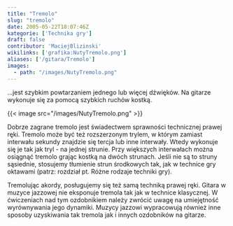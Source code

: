 ```yaml
---
title: "Tremolo"
slug: "tremolo"
date: 2005-05-22T18:07:46Z
kategorie: ['Technika gry']
draft: false
contributor: 'MaciejBlizinski'
wikilinks: ['grafika:NutyTremolo.png']
aliases: ['/gitara/Tremolo']
images:
  - path: "/images/NutyTremolo.png"
---
```

...jest szybkim powtarzaniem jednego lub więcej dźwięków. Na gitarze
wykonuje się za pomocą szybkich ruchów kostką.

{{< image src="/images/NutyTremolo.png" >}}

Dobrze zagrane tremolo jest świadectwem sprawności technicznej prawej
ręki. Tremolo może być też rozszerzonym trylem, w którym zamiast
interwału sekundy znajdzie się tercja lub inne interwały. Wtedy wykonuje
się je tak jak tryl - na jednej strunie. Przy większych interwałach
można osiągnąć tremolo grając kostką na dwóch strunach. Jeśli nie są to
struny sąsiednie, stosujemy tłumienie strun środkowych tak, jak w
technice gry oktawami (patrz: rozdział pt. Różne rodzaje techniki gry).

Tremolując akordy, posługujemy się też samą techniką prawej ręki. Gitara
w muzyce jazzowej nie eksponuje tremola tak jak w technice klasycznej. W
ćwiczeniach nad tym ozdobnikiem należy zwrócić uwagę na umiejętność
wyrównywania jego dynamiki. Muzycy jazzowi wypracowują również inne
sposoby uzyskiwania tak tremola jak i innych ozdobników na gitarze.

